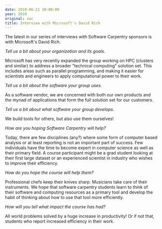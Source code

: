 ```yaml
---
date: 2010-06-21 10:00:00
year: 2010
original: swc
title: Interview with Microsoft's David Rich
---
```

<p>The latest in our series of interviews with Software Carpentry sponsors is with Microsoft's David Rich.</p>
<p><em>Tell us a bit about your organization and its goals.</em></p>
<p>Microsoft has very recently expanded the group working on HPC (clusters and similar) to address a broader "technical computing" solution set.  This includes areas such as parallel programming, and making it easier for scientists and engineers to apply computational power to their work.</p>
<p><em>Tell us a bit about the software your group uses.</em></p>
<p>As a software vendor, we are concerned with both our own products and the myriad of applications that form the full solution set for our customers.</p>
<p><em>Tell us a bit about what software your group develops.</em></p>
<p>We build tools for others, but also use them ourselves!</p>
<p><em>How are you hoping Software Carpentry will help?</em></p>
<p>Today, there are few disciplines (any?) where some form of computer based analysis or at least reporting is not an important part of success.  Few individuals have the time to become expert in computer science as well as their primary field.  A course participant might be a grad student looking at their first large dataset or an experienced scientist in industry who wishes to improve their efficiency.</p>
<p><em>How do you hope the course will help them?</em></p>
<p>Professional chefs keep their knives sharp.  Musicians take care of their instruments.  We hope that software carpentry students learn to think of their software and computing resources as a primary tool and develop the habit of thinking about how to use that tool more efficiently.</p>
<p><em>How will you tell what impact the course has had?</em></p>
<p>All world problems solved by a huge increase in productivity!  Or if not that, students who report increased efficiency in their work.</p>
